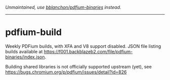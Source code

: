 
*Unmaintained, use [bblanchon/pdfium-binaries](https://github.com/bblanchon/pdfium-binaries) instead.*

--------

# pdfium-build

Weekly PDFium builds, with XFA and V8 support disabled. JSON file listing builds available at https://f001.backblazeb2.com/file/pdfium-binaries/index.json.

Building shared libraries is not officially supported upstream (yet), see https://bugs.chromium.org/p/pdfium/issues/detail?id=826
